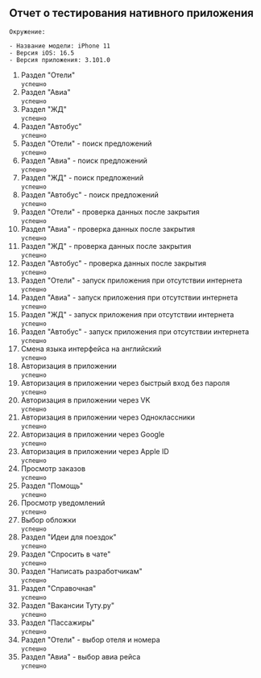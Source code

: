 ## **Отчет о тестирования нативного приложения**
```
Окружение:

- Название модели: iPhone 11
- Версия iOS: 16.5
- Версия приложения: 3.101.0
```

1. Раздел "Отели"  
`успешно`
2. Раздел "Авиа"  
`успешно`
3. Раздел "ЖД"  
`успешно`
4. Раздел "Автобус"  
`успешно`
5. Раздел "Отели" - поиск предложений  
`успешно`
6. Раздел "Авиа" - поиск предложений  
`успешно`
7. Раздел "ЖД" - поиск предложений  
`успешно`
8. Раздел "Автобус" - поиск предложений  
`успешно`
9. Раздел "Отели" - проверка данных после закрытия  
`успешно`
10. Раздел "Авиа" - проверка данных после закрытия  
`успешно`
11. Раздел "ЖД" - проверка данных после закрытия  
`успешно`
12. Раздел "Автобус" - проверка данных после закрытия  
`успешно`
13. Раздел "Отели" - запуск приложения при отсутствии интернета  
`успешно`
14. Раздел "Авиа" - запуск приложения при отсутствии интернета  
`успешно`
15. Раздел "ЖД" - запуск приложения при отсутствии интернета  
`успешно`
16. Раздел "Автобус" - запуск приложения при отсутствии интернета  
`успешно`
17. Смена языка интерфейса на английский  
`успешно`
18. Авторизация в приложении  
`успешно`
19. Авторизация в приложении через быстрый вход без пароля  
`успешно`
20. Авторизация в приложении через VK  
`успешно`
21. Авторизация в приложении через Одноклассники  
`успешно`
22. Авторизация в приложении через Google  
`успешно`
23. Авторизация в приложении через Apple ID  
`успешно`
24. Просмотр заказов  
`успешно`
25. Раздел "Помощь"  
`успешно`
26. Просмотр уведомлений  
`успешно`
27. Выбор обложки  
`успешно`
28. Раздел "Идеи для поездок"  
`успешно`
29. Раздел "Спросить в чате"  
`успешно`
30. Раздел "Написать разработчикам"  
`успешно`
31. Раздел "Справочная"  
`успешно`
32. Раздел "Вакансии Туту.ру"  
`успешно`
33. Раздел "Пассажиры"  
`успешно`
34. Раздел "Отели" - выбор отеля и номера  
`успешно`
35. Раздел "Авиа" - выбор авиа рейса  
`успешно`